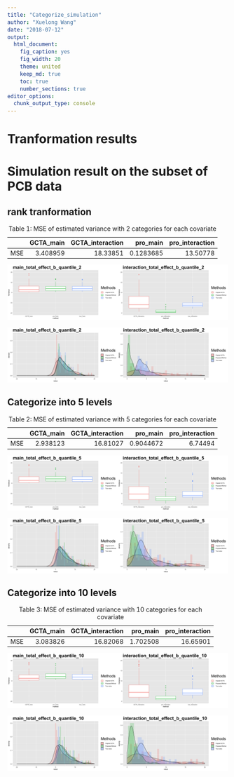 ```yaml
---
title: "Categorize_simulation"
author: "Xuelong Wang"
date: "2018-07-12"
output: 
  html_document: 
    fig_caption: yes
    fig_width: 20
    theme: united
    keep_md: true
    toc: true
    number_sections: true
editor_options: 
  chunk_output_type: console
---
```






# Tranformation results 


# Simulation result on the subset of PCB data

## rank tranformation

<table class="table" style="width: auto !important; margin-left: auto; margin-right: auto;">
<caption>Table 1: MSE of estimated variance with 2 categories for each covariate</caption>
 <thead>
  <tr>
   <th style="text-align:left;">   </th>
   <th style="text-align:right;"> GCTA_main </th>
   <th style="text-align:right;"> GCTA_interaction </th>
   <th style="text-align:right;"> pro_main </th>
   <th style="text-align:right;"> pro_interaction </th>
  </tr>
 </thead>
<tbody>
  <tr>
   <td style="text-align:left;"> MSE </td>
   <td style="text-align:right;"> 3.408959 </td>
   <td style="text-align:right;"> 18.33851 </td>
   <td style="text-align:right;"> 0.1283685 </td>
   <td style="text-align:right;"> 13.50778 </td>
  </tr>
</tbody>
</table>


![Figure 1: Box-plot of Main and Interaction variance with 2 categories for each covariate](Categorize_simulation_files/figure-html/unnamed-chunk-2-1.png)

![Figure 2: Histogram of Main and Interaction variance with 2 categories for each covariate](Categorize_simulation_files/figure-html/unnamed-chunk-3-1.png)

## Categorize into 5 levels

<table class="table" style="width: auto !important; margin-left: auto; margin-right: auto;">
<caption>Table 2: MSE of estimated variance with 5 categories for each covariate</caption>
 <thead>
  <tr>
   <th style="text-align:left;">   </th>
   <th style="text-align:right;"> GCTA_main </th>
   <th style="text-align:right;"> GCTA_interaction </th>
   <th style="text-align:right;"> pro_main </th>
   <th style="text-align:right;"> pro_interaction </th>
  </tr>
 </thead>
<tbody>
  <tr>
   <td style="text-align:left;"> MSE </td>
   <td style="text-align:right;"> 2.938123 </td>
   <td style="text-align:right;"> 16.81027 </td>
   <td style="text-align:right;"> 0.9044672 </td>
   <td style="text-align:right;"> 6.74494 </td>
  </tr>
</tbody>
</table>


![Figure 3: Box-plot of Main and Interaction variance with 5 categories for each covariate](Categorize_simulation_files/figure-html/unnamed-chunk-5-1.png)

![Figure 4: Histogram of Main and Interaction variance with 5 categories for each covariate](Categorize_simulation_files/figure-html/unnamed-chunk-6-1.png)

## Categorize into 10 levels

<table class="table" style="width: auto !important; margin-left: auto; margin-right: auto;">
<caption>Table 3: MSE of estimated variance with 10 categories for each covariate</caption>
 <thead>
  <tr>
   <th style="text-align:left;">   </th>
   <th style="text-align:right;"> GCTA_main </th>
   <th style="text-align:right;"> GCTA_interaction </th>
   <th style="text-align:right;"> pro_main </th>
   <th style="text-align:right;"> pro_interaction </th>
  </tr>
 </thead>
<tbody>
  <tr>
   <td style="text-align:left;"> MSE </td>
   <td style="text-align:right;"> 3.083826 </td>
   <td style="text-align:right;"> 16.82068 </td>
   <td style="text-align:right;"> 1.702508 </td>
   <td style="text-align:right;"> 16.65901 </td>
  </tr>
</tbody>
</table>


![Figure 5: Box-plot of Main and Interaction variance with 10 categories for each covariate](Categorize_simulation_files/figure-html/unnamed-chunk-8-1.png)

![Figure 6: Histogram of Main and Interaction variance with 10 categories for each covariate](Categorize_simulation_files/figure-html/unnamed-chunk-9-1.png)
